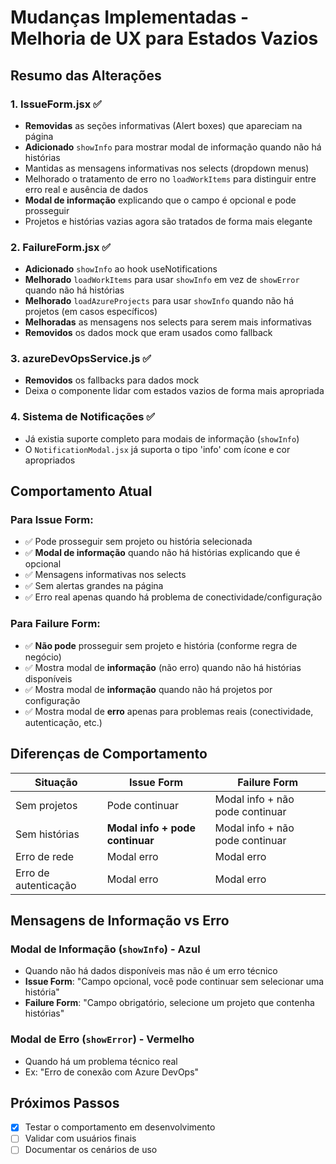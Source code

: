 # Mudanças Implementadas - Melhoria de UX para Estados Vazios

## Resumo das Alterações

### 1. **IssueForm.jsx** ✅
- **Removidas** as seções informativas (Alert boxes) que apareciam na página
- **Adicionado** `showInfo` para mostrar modal de informação quando não há histórias
- Mantidas as mensagens informativas nos selects (dropdown menus)
- Melhorado o tratamento de erro no `loadWorkItems` para distinguir entre erro real e ausência de dados
- **Modal de informação** explicando que o campo é opcional e pode prosseguir
- Projetos e histórias vazias agora são tratados de forma mais elegante

### 2. **FailureForm.jsx** ✅
- **Adicionado** `showInfo` ao hook useNotifications
- **Melhorado** `loadWorkItems` para usar `showInfo` em vez de `showError` quando não há histórias
- **Melhorado** `loadAzureProjects` para usar `showInfo` quando não há projetos (em casos específicos)
- **Melhoradas** as mensagens nos selects para serem mais informativas
- **Removidos** os dados mock que eram usados como fallback

### 3. **azureDevOpsService.js** ✅
- **Removidos** os fallbacks para dados mock
- Deixa o componente lidar com estados vazios de forma mais apropriada

### 4. **Sistema de Notificações** ✅
- Já existia suporte completo para modais de informação (`showInfo`)
- O `NotificationModal.jsx` já suporta o tipo 'info' com ícone e cor apropriados

## Comportamento Atual

### Para **Issue Form**:
- ✅ Pode prosseguir sem projeto ou história selecionada
- ✅ **Modal de informação** quando não há histórias explicando que é opcional
- ✅ Mensagens informativas nos selects
- ✅ Sem alertas grandes na página
- ✅ Erro real apenas quando há problema de conectividade/configuração

### Para **Failure Form**:
- ✅ **Não pode** prosseguir sem projeto e história (conforme regra de negócio)
- ✅ Mostra modal de **informação** (não erro) quando não há histórias disponíveis
- ✅ Mostra modal de **informação** quando não há projetos por configuração
- ✅ Mostra modal de **erro** apenas para problemas reais (conectividade, autenticação, etc.)

## Diferenças de Comportamento

| Situação | Issue Form | Failure Form |
|----------|------------|--------------|
| Sem projetos | Pode continuar | Modal info + não pode continuar |
| Sem histórias | **Modal info + pode continuar** | Modal info + não pode continuar |
| Erro de rede | Modal erro | Modal erro |
| Erro de autenticação | Modal erro | Modal erro |

## Mensagens de Informação vs Erro

### Modal de Informação (`showInfo`) - Azul
- Quando não há dados disponíveis mas não é um erro técnico
- **Issue Form**: "Campo opcional, você pode continuar sem selecionar uma história"
- **Failure Form**: "Campo obrigatório, selecione um projeto que contenha histórias"

### Modal de Erro (`showError`) - Vermelho  
- Quando há um problema técnico real
- Ex: "Erro de conexão com Azure DevOps"

## Próximos Passos
- [x] Testar o comportamento em desenvolvimento
- [ ] Validar com usuários finais
- [ ] Documentar os cenários de uso
